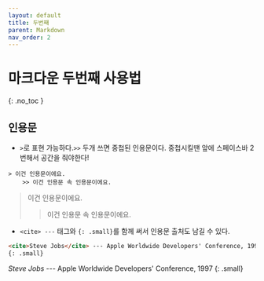 ```yaml
---
layout: default
title: 두번째
parent: Markdown
nav_order: 2
---
```


# 마크다운 두번째 사용법 
{: .no_toc }

## 인용문
- `>`로 표현 가능하다.`>>` 두개 쓰면 중첩된 인용문이다. 중첩시킬땐 앞에 스페이스바 2번해서 공간을 줘야한다!  
```
> 이건 인용문이에요.
    >> 이건 인용문 속 인용문이에요.
```
> 이건 인용문이에요.
  >> 이건 인용문 속 인용문이에요.

- `<cite> ---` 태그와 `{: .small}`를 함께 써서 인용문 출처도 남길 수 있다.  
```Markdown
<cite>Steve Jobs</cite> --- Apple Worldwide Developers' Conference, 1997
{: .small}
```
<cite>Steve Jobs</cite> --- Apple Worldwide Developers' Conference, 1997
{: .small}